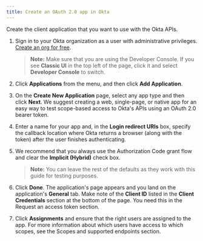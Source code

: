 ```yaml
---
title: Create an OAuth 2.0 app in Okta
---
```

Create the client application that you want to use with the Okta APIs.

1. Sign in to your Okta organization as a user with administrative privileges. [Create an org for free](https://developer.okta.com/signup).

    > **Note:** Make sure that you are using the Developer Console. If you see **Classic UI** in the top left of the page, click it and select **Developer Console** to switch.

2. Click **Applications** from the menu, and then click **Add Application**.

3. On the **Create New Application** page, select any app type and then click **Next**. We suggest creating a web, single-page, or native app for an easy way to test scope-based access to Okta's APIs using an OAuth 2.0 bearer token.

4. Enter a name for your app and, in the **Login redirect URIs** box, specify the callback location where Okta returns a browser (along with the token) after the user finishes authenticating.

5. We recommend that you always use the Authorization Code grant flow and clear the **Implicit (Hybrid)** check box.

    > **Note:** You can leave the rest of the defaults as they work with this guide for testing purposes.

6. Click **Done**. The application's page appears and you land on the application's **General** tab. Make note of the **Client ID** listed in the **Client Credentials** section at the bottom of the page. You need this in the <GuideLink link="../request-access-token">Request an access token</GuideLink> section.

7. Click **Assignments** and ensure that the right users are assigned to the app. For more information about which users have access to which scopes, see the <GuideLink link="../scopes">Scopes and supported endpoints</GuideLink> section.

<NextSectionLink/>
